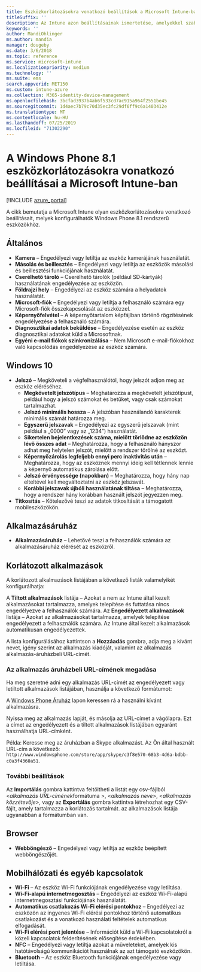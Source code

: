 ```yaml
---
title: Eszközkorlátozásokra vonatkozó beállítások a Microsoft Intune-ban Windows Phone 8.1 esetén
titleSuffix: ''
description: Az Intune azon beállításainak ismertetése, amelyekkel szabályozhatók az eszközbeállítások, illetve a funkciók köre a Windows Phone 8.1 rendszerű eszközökön.
keywords: ''
author: MandiOhlinger
ms.author: mandia
manager: dougeby
ms.date: 3/6/2018
ms.topic: reference
ms.service: microsoft-intune
ms.localizationpriority: medium
ms.technology: ''
ms.suite: ems
search.appverid: MET150
ms.custom: intune-azure
ms.collection: M365-identity-device-management
ms.openlocfilehash: 3bcfad3937b4ab6f533cd7ac915a964f2551be45
ms.sourcegitcommit: 1d4aec7b79c70d35ec3fc29df6ff9c6a1403412e
ms.translationtype: MT
ms.contentlocale: hu-HU
ms.lasthandoff: 07/25/2019
ms.locfileid: "71302290"
---
```

# <a name="microsoft-intune-windows-phone-81-device-restriction-settings"></a>A Windows Phone 8.1 eszközkorlátozásokra vonatkozó beállításai a Microsoft Intune-ban

[!INCLUDE [azure_portal](./includes/azure_portal.md)]

A cikk bemutatja a Microsoft Intune olyan eszközkorlátozásokra vonatkozó beállításait, melyek konfigurálhatók Windows Phone 8.1 rendszerű eszközökhöz.


## <a name="general"></a>Általános

- **Kamera** – Engedélyezi vagy letiltja az eszköz kamerájának használatát.
- **Másolás és beillesztés** – Engedélyezi vagy letiltja az eszközök másolási és beillesztési funkciójának használatát.
- **Cserélhető tároló** – Cserélhető tárolók (például SD-kártyák) használatának engedélyezése az eszközön.
- **Földrajzi hely** – Engedélyezi az eszköz számára a helyadatok használatát.
- **Microsoft-fiók** – Engedélyezi vagy letiltja a felhasználó számára egy Microsoft-fiók összekapcsolását az eszközzel.
- **Képernyőfelvétel** – A képernyőtartalom képfájlban történő rögzítésének engedélyezése a felhasználó számára.
- **Diagnosztikai adatok beküldése** – Engedélyezése esetén az eszköz diagnosztikai adatokat küld a Microsoftnak.
- **Egyéni e-mail fiókok szinkronizálása** – Nem Microsoft e-mail-fiókokhoz való kapcsolódás engedélyezése az eszköz számára.

## <a name="password"></a>Windows 10

- **Jelszó** – Megköveteli a végfelhasználótól, hogy jelszót adjon meg az eszköz eléréséhez.
  - **Megkövetelt jelszótípus** – Meghatározza a megkövetelt jelszótípust, például hogy a jelszó számokat és betűket, vagy csak számokat tartalmazhat.
  - **Jelszó minimális hossza** – A jelszóban használandó karakterek minimális számát határozza meg.
  - **Egyszerű jelszavak** – Engedélyezi az egyszerű jelszavak (mint például a „0000” vagy az „1234”) használatát.
  - **Sikertelen bejelentkezések száma, mielőtt törlődne az eszközön lévő összes adat** – Meghatározza, hogy a felhasználó hányszor adhat meg helytelen jelszót, mielőtt a rendszer törölné az eszközt.
  - **Képernyőzárolás legfeljebb ennyi perc inaktivitás után** – Meghatározza, hogy az eszköznek mennyi ideig kell tétlennek lennie a képernyő automatikus zárolása előtt.
  - **Jelszó érvényessége (napokban)** – Meghatározza, hogy hány nap elteltével kell megváltoztatni az eszköz jelszavát.
  - **Korábbi jelszavak újbóli használatának tiltása** – Meghatározza, hogy a rendszer hány korábban használt jelszót jegyezzen meg.
- **Titkosítás** – Kötelezővé teszi az adatok titkosítását a támogatott mobileszközökön.

## <a name="app-store"></a>Alkalmazásáruház

- **Alkalmazásáruház** – Lehetővé teszi a felhasználók számára az alkalmazásáruház elérését az eszközről.

## <a name="restricted-apps"></a>Korlátozott alkalmazások

A korlátozott alkalmazások listájában a következő listák valamelyikét konfigurálhatja:

A **Tiltott alkalmazások** listája – Azokat a nem az Intune által kezelt alkalmazásokat tartalmazza, amelyek telepítése és futtatása nincs engedélyezve a felhasználók számára.
Az **Engedélyezett alkalmazások** listája – Azokat az alkalmazásokat tartalmazza, amelyek telepítése engedélyezett a felhasználók számára. Az Intune által kezelt alkalmazások automatikusan engedélyezettek.

A lista konfigurálásához kattintson a **Hozzáadás** gombra, adja meg a kívánt nevet, igény szerint az alkalmazás kiadóját, valamint az alkalmazás alkalmazás-áruházbeli URL-címét.

### <a name="how-to-specify-the-url-to-an-app-in-the-store"></a>Az alkalmazás áruházbeli URL-címének megadása

Ha meg szeretné adni egy alkalmazás URL-címét az engedélyezett vagy letiltott alkalmazások listájában, használja a következő formátumot:

A [Windows Phone Áruház](https://www.microsoft.com/store/apps/windows-phone) lapon keressen rá a használni kívánt alkalmazásra.

Nyissa meg az alkalmazás lapját, és másolja az URL-címet a vágólapra. Ezt a címet az engedélyezett és a tiltott alkalmazások listájában egyaránt használhatja URL-címként.

Példa: Keresse meg az áruházban a Skype alkalmazást. Az Ön által használt URL-cím a következő: `http://www.windowsphone.com/store/app/skype/c3f8e570-68b3-4d6a-bdbb-c0a3f4360a51`.



### <a name="additional-options"></a>További beállítások

Az **Importálás** gombra kattintva feltöltheti a listát egy csv-fájlból <*alkalmazás URL-címének*formátuma >, <*alkalmazás neve*>, <*alkalmazás közzétevője*>, vagy az **Exportálás** gombra kattintva létrehozhat egy CSV-fájlt, amely tartalmazza a korlátozás tartalmát. az alkalmazások listája ugyanabban a formátumban van.


## <a name="browser"></a>Browser

- **Webböngésző** – Engedélyezi vagy letiltja az eszköz beépített webböngészőjét.

## <a name="cellular-and-connectivity"></a>Mobilhálózati és egyéb kapcsolatok

- **Wi-Fi** – Az eszköz Wi-Fi funkciójának engedélyezése vagy letiltása.
- **Wi-Fi-alapú internetmegosztás** – Engedélyezi az eszköz Wi-Fi-alapú internetmegosztási funkciójának használatát.
- **Automatikus csatlakozás Wi-Fi elérési pontokhoz** – Engedélyezi az eszközön az ingyenes Wi-Fi elérési pontokhoz történő automatikus csatlakozást és a vonatkozó használati feltételek automatikus elfogadását.
- **Wi-Fi elérési pont jelentése** – Információt küld a Wi-Fi kapcsolatokról a közeli kapcsolatok felderítésének elősegítése érdekében.
- **NFC** – Engedélyezi vagy letiltja azokat a műveleteket, amelyek kis hatótávolságú kommunikációt használnak az azt támogató eszközökön.
- **Bluetooth** – Az eszköz Bluetooth funkciójának engedélyezése vagy letiltása.
